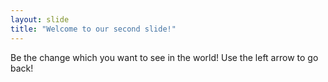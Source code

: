 ```yaml
---
layout: slide
title: "Welcome to our second slide!"
---
```

Be the change which you want to see in the world!
Use the left arrow to go back!
